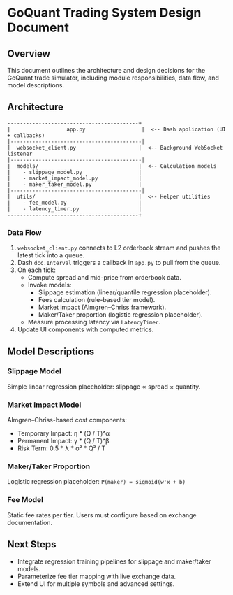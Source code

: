 # GoQuant Trading System Design Document

## Overview
This document outlines the architecture and design decisions for the GoQuant trade simulator, including module responsibilities, data flow, and model descriptions.

## Architecture

```
------------------------------------------+
|                  app.py                  |  <-- Dash application (UI + callbacks)
|------------------------------------------|
|  websocket_client.py                    |  <-- Background WebSocket listener
|------------------------------------------|
|  models/                                |  <-- Calculation models
|    - slippage_model.py                  |
|    - market_impact_model.py             |
|    - maker_taker_model.py               |
|------------------------------------------|
|  utils/                                 |  <-- Helper utilities
|    - fee_model.py                       |
|    - latency_timer.py                   |
------------------------------------------+
```

### Data Flow
1. `websocket_client.py` connects to L2 orderbook stream and pushes the latest tick into a queue.
2. Dash `dcc.Interval` triggers a callback in `app.py` to pull from the queue.
3. On each tick:
   - Compute spread and mid-price from orderbook data.
   - Invoke models:
     - Slippage estimation (linear/quantile regression placeholder).
     - Fees calculation (rule-based tier model).
     - Market impact (Almgren–Chriss framework).
     - Maker/Taker proportion (logistic regression placeholder).
   - Measure processing latency via `LatencyTimer`.
4. Update UI components with computed metrics.

## Model Descriptions

### Slippage Model
Simple linear regression placeholder: slippage ∝ spread × quantity.

### Market Impact Model
Almgren–Chriss-based cost components:
- Temporary Impact: η * (Q / T)^α
- Permanent Impact: γ * (Q / T)^β
- Risk Term: 0.5 * λ * σ² * Q² / T

### Maker/Taker Proportion
Logistic regression placeholder:
`P(maker) = sigmoid(wᵀx + b)`

### Fee Model
Static fee rates per tier. Users must configure based on exchange documentation.

## Next Steps
- Integrate regression training pipelines for slippage and maker/taker models.
- Parameterize fee tier mapping with live exchange data.
- Extend UI for multiple symbols and advanced settings.
